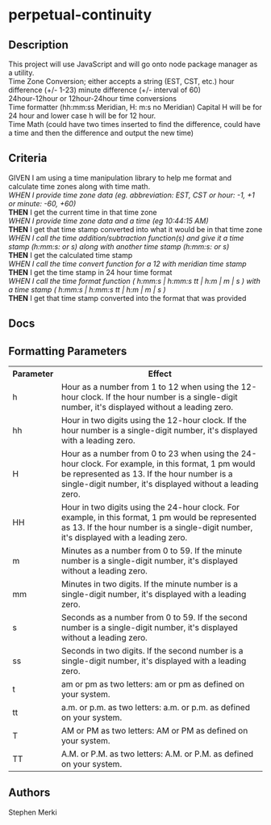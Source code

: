 # perpetual-continuity

## Description

This project will use JavaScript and will go onto node package manager as a utility.<br>
Time Zone Conversion; either accepts a string (EST, CST, etc.) hour difference (+/- 1-23) minute difference (+/- interval of 60)<br>
24hour-12hour or 12hour-24hour time conversions<br>
Time formatter (hh:mm:ss Meridian, H: m:s no Meridian) Capital H will be for 24 hour and lower case h will be for 12 hour.<br>
Time Math (could have two times inserted to find the difference, could have a time and then the difference and output the new time)<br>

## Criteria

GIVEN I am using a time manipulation library to help me format and calculate time zones along with time math. <br>
*WHEN I provide time zone data (eg. abbreviation: EST, CST or hour: -1, +1 or minute: -60, +60)*<br>
__THEN__ I get the current time in that time zone<br>
*WHEN I provide time zone data and a time (eg 10:44:15 AM)*<br>
__THEN__ I get that time stamp converted into what it would be in that time zone<br>
*WHEN I call the time addition/subtraction function(s) and give it a time stamp (h:mm:s: or s) along with another time stamp (h:mm:s: or s)* <br>
__THEN__ I get the calculated time stamp <br>
*WHEN I call the time convert function for a 12 with meridian time stamp* <br>
__THEN__ I get the time stamp in 24 hour time format <br>
*WHEN I call the time format function ( h:mm:s | h:mm:s tt | h:m | m | s ) with a time stamp ( h:mm:s | h:mm:s tt | h:m | m | s )* <br>
__THEN__ I get that time stamp converted into the format that was provided <br>

## Docs

## Formatting Parameters

<table>
<tr>
<th>Parameter</th>
<th>Effect</th>
</tr>
<tr>
<td>h</td>
<td>Hour as a number from 1 to 12 when using the 12-hour clock. If the hour number is a single-digit number, it's displayed without a leading zero.</td>
</tr>
<tr>
<td>hh</td>
<td>Hour in two digits using the 12-hour clock. If the hour number is a single-digit number, it's displayed with a leading zero.</td>
</tr>
<tr>
<td>H</td>
<td>Hour as a number from 0 to 23 when using the 24-hour clock. For example, in this format, 1 pm would be represented as 13. If the hour number is a single-digit number, it's displayed without a leading zero.</td>
</tr>
<tr>
<td>HH</td>
<td>Hour in two digits using the 24-hour clock. For example, in this format, 1 pm would be represented as 13. If the hour number is a single-digit number, it's displayed with a leading zero.</td>
</tr>
<tr>
<td>m</td>
<td>Minutes as a number from 0 to 59. If the minute number is a single-digit number, it's displayed without a leading zero.</td>
</tr>
<tr>
<td>mm</td>
<td>Minutes in two digits. If the minute number is a single-digit number, it's displayed with a leading zero.</td>
</tr>
<tr>
<td>s</td>
<td>Seconds as a number from 0 to 59. If the second number is a single-digit number, it's displayed without a leading zero.</td>
</tr>
<tr>
<td>ss</td>
<td>Seconds in two digits. If the second number is a single-digit number, it's displayed with a leading zero.</td>
</tr>
<tr>
<td>t</td>
<td>am or pm as two letters: am or pm as defined on your system.</td>
</tr>
<tr>
<td>tt</td>
<td>a.m. or p.m. as two letters: a.m. or p.m. as defined on your system.</td>
</tr>
<td>T</td>
<td>AM or PM as two letters: AM or PM as defined on your system.</td>
</tr>
<tr>
<td>TT</td>
<td>A.M. or P.M. as two letters: A.M. or P.M. as defined on your system.</td>
</tr>
</table>

## Authors

Stephen Merki